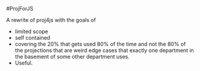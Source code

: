 #ProjForJS

A rewrite of proj4js with the goals of 
- limited scope
- self contained
- covering the 20% that gets used 80% of the time and not the 80% of the projections that are weird edge cases that exactly one department in the basement of some other department uses.
- Useful.